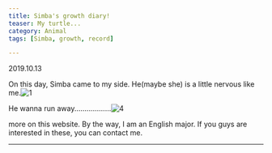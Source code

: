 ```yaml
---
title: Simba's growth diary!
teaser: My turtle...
category: Animal
tags: [Simba, growth, record]

---
```


2019.10.13

On this day, Simba came to my side. He(maybe she) is a little nervous like me.![1](C:\Users\lenovo\Desktop\1.jpg)

He wanna run away..................![4](C:\Users\lenovo\Desktop\4.jpg)







more on this website. By the way, I am an English major. If you guys are interested in these, you can contact me.

---

[^1]: 
    Such as footnotes.

[kd]: http://kramdown.gettalong.org/
[rd]: https://github.com/davidfstr/rdiscount
[rc]: https://github.com/vmg/redcarpet
[kds]: https://kramdown.gettalong.org/syntax.html
